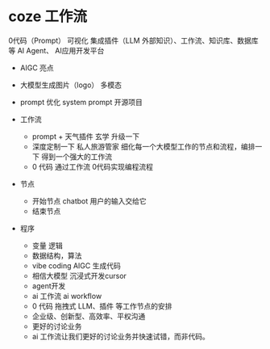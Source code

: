 # coze 工作流
0代码（Prompt） 可视化 集成插件（LLM 外部知识）、工作流、知识库、数据库等 AI Agent、
AI应用开发平台 

- AIGC 亮点
 - 大模型生成图片（logo） 多模态
 - prompt 优化 
  system prompt 开源项目

- 工作流
  - prompt + 天气插件  玄学
  升级一下  
  - 深度定制一下  私人旅游管家
    细化每一个大模型工作的节点和流程，编排一下
    得到一个强大的工作流
  - 0 代码
   通过工作流 0代码实现编程流程 

- 节点 
  - 开始节点
  chatbot 用户的输入交给它
  - 结束节点   
- 程序 
  - 变量 逻辑
  - 数据结构，算法
  - vibe coding AIGC 生成代码
  - 相信大模型 沉浸式开发cursor
  - agent开发 
  - ai 工作流 ai workflow
  - 0 代码 拖拽式 
   LLM、插件 等工作节点的安排
  - 企业级、创新型、高效率、平权沟通
  - 更好的讨论业务
  - ai 工作流让我们更好的讨论业务并快速试错，而非代码。 